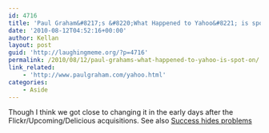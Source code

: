 ```yaml
---
id: 4716
title: 'Paul Graham&#8217;s &#8220;What Happened to Yahoo&#8221; is spot on'
date: '2010-08-12T04:52:16+00:00'
author: Kellan
layout: post
guid: 'http://laughingmeme.org/?p=4716'
permalink: /2010/08/12/paul-grahams-what-happened-to-yahoo-is-spot-on/
link_related:
    - 'http://www.paulgraham.com/yahoo.html'
categories:
    - Aside
---
```


Though I think we got close to changing it in the early days after the Flickr/Upcoming/Delicious acquisitions. See also [Success hides problems](http://blogs.hbr.org/cs/2010/08/what*google*could*learn*from\_p.html)